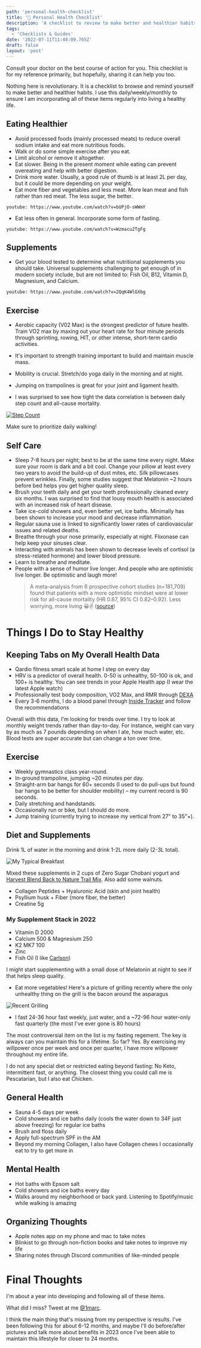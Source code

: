 ```yaml
---
path: 'personal-health-checklist'
title: '🚰 Personal Health Checklist'
description: 'A checklist to review to make better and healthier habits.'
tags:
  - 'Checklists & Guides'
date: '2022-07-11T11:48:09.765Z'
draft: false
layout: 'post'
---
```


Consult your doctor on the best course of action for you. This checklist is for my reference primarily, but hopefully, sharing it can help you too.

Nothing here is revolutionary. It is a checklist to browse and remind yourself to make better and healthier habits. I use this daily/weekly/monthly to ensure I am incorporating all of these items regularly into living a healthy life.

## Eating Healthier

* Avoid processed foods (mainly processed meats) to reduce overall sodium intake and eat more nutritious foods.
* Walk or do some simple exercise after you eat.
* Limit alcohol or remove it altogether.
* Eat slower. Being in the present moment while eating can prevent overeating and help with better digestion.
* Drink more water. Usually, a good rule of thumb is at least 2L per day, but it could be more depending on your weight.
* Eat more fiber and vegetables and less meat. More lean meat and fish rather than red meat. The less sugar, the better.
  
`youtube: https://www.youtube.com/watch?v=bUPjO-sWWmY`

* Eat less often in general. Incorporate some form of fasting.

`youtube: https://www.youtube.com/watch?v=Wzmacu2TgFg`

## Supplements

* Get your blood tested to determine what nutritional supplements you should take. Universal supplements challenging to get enough of in modern society include, but are not limited to: Fish Oil, B12, Vitamin D, Magnesium, and Calcium.

`youtube: https://www.youtube.com/watch?v=2QqK4WlGXbg`

## Exercise

* Aerobic capacity (V02 Max) is the strongest predictor of future health. Train VO2 max by maxing out your heart rate for four minute periods through sprinting, rowing, HIT, or other intense, short-term cardio activities. 

* It's important to strength training important to build and maintain muscle mass.

* Mobility is crucial. Stretch/do yoga daily in the morning and at night.

* Jumping on trampolines is great for your joint and ligament health.

* I was surprised to see how tight the data correlation is between daily step count and all-cause mortality.

[![Step Count ](./steps.png)](https://www.tandfonline.com/doi/full/10.1080/02640414.2022.2099186)

Make sure to prioritize daily walking!

## Self Care

* Sleep 7-8 hours per night; best to be at the same time every night. Make sure your room is dark and a bit cool. Change your pillow at least every two years to avoid the build-up of dust mites, etc. Silk pillowcases prevent wrinkles. Finally, some studies suggest that Melatonin ~2 hours before bed helps you get higher quality sleep. 
* Brush your teeth daily and get your teeth professionally cleaned every six months. I was surprised to find that lousy mouth health is associated with an increased risk of heart disease.
* Take ice-cold showers and, even better yet, ice baths. Minimally has been shown to increase your mood and decrease inflammation.
* Regular sauna use is linked to significantly lower rates of cardiovascular issues and related deaths.
* Breathe through your nose primarily, especially at night. Flixonase can help keep your sinuses clear.
* Interacting with animals has been shown to decrease levels of cortisol (a stress-related hormone) and lower blood pressure.
* Learn to breathe and meditate.
* People with a sense of humor live longer. And people who are optimistic live longer. Be optimistic and laugh more!
  > A meta-analysis from 6 prospective cohort studies (n=181,709) found that patients with a more optimistic mindset were at lower risk for all-cause mortality (HR 0.87, 95% CI 0.82–0.92).
  > Less worrying, more living 😀✌️
  > ([source](https://twitter.com/BradStanfieldMD/status/1522354631279804417?s=20&t=jmUDKqg0erLH92WG7irRGw))

# Things I Do to Stay Healthy

## Keeping Tabs on My Overall Health Data

- Qardio fitness smart scale at home I step on every day
- HRV is a predictor of overall health. 0-50 is unhealthy, 50-100 is ok, and 100+ is healthy. You can see trends in your Apple Health app (I wear the latest Apple watch)
- Professionally test body composition, VO2 Max, and RMR through [DEXA](https://www.dexafit.com/dexafit-store-mapper)
- Every 3-6 months, I do a blood panel through [Inside Tracker](https://www.insidetracker.com/) and follow the recommendations

Overall with this data, I'm looking for trends over time. I try to look at monthly weight trends rather than day-to-day. For instance, weight can vary by as much as 7 pounds depending on when I ate, how much water, etc. Blood tests are super accurate but can change a ton over time.

## Exercise

- Weekly gymnastics class year-round.
- In-ground trampoline, jumping ~20 minutes per day.
- Straight-arm bar hangs for 60+ seconds (I used to do pull-ups but found bar hangs to be better for shoulder mobility) – my current record is 90 seconds.
- Daily stretching and handstands.
- Occasionally run or bike, but I should do more.
- Jump training (currently trying to increase my vertical from 27" to 35"+).

## Diet and Supplements

Drink 1L of water in the morning and drink 1-2L more daily (2-3L total).

![My Typical Breakfast](./breakfast.jpeg)

Mixed these supplements in 2 cups of Zero Sugar Chobani yogurt and [Harvest Blend Back to Nature Trail Mix](https://amzn.to/3z6Bjd8). Also add some walnuts.

- Collagen Peptides + Hyaluronic Acid (skin and joint health)
- Psyllium husk + Fiber (more fiber, the better)
- Creatine 5g

### My Supplement Stack in 2022

- Vitamin D 2000
- Calcium 500 & Magnesium 250
- K2 MK7 100
- Zinc
- Fish Oil (I like [Carlson](https://amzn.to/3Ri6j0n))

I might start supplementing with a small dose of Melatonin at night to see if that helps sleep quality.

- Eat more vegetables! Here's a picture of grilling recently where the only unhealthy thing on the grill is the bacon around the asparagus

![Recent Grilling](./grilling.jpeg)

- I fast 24-36 hour fast weekly, just water, and a ~72-96 hour water-only fast quarterly (the most I've ever gone is 80 hours)

The most controversial item on the list is my fasting regement. The key is always can you maintain this for a lifetime. So far? Yes. By exercising my willpower once per week and once per quarter, I have more willpower throughout my entire life.

I do not any special diet or restricted eating beyond fasting: No Keto, intermittent fast, or anything. The closest thing you could call me is Pescatarian, but I also eat Chicken. 

## General Health

- Sauna 4-5 days per week
- Cold showers and ice baths daily (cools the water down to 34F just above freezing) for regular ice baths
- Brush and floss daily
- Apply full-spectrum SPF in the AM
- Beyond my morning Collagen, I also have Collagen chews I occasionally eat to try to get more in

## Mental Health

- Hot baths with Epsom salt
- Cold showers and ice baths every day
- Walks around my neighborhood or back yard. Listening to Spotify/music while walking is amazing

## Organizing Thoughts

- Apple notes app on my phone and mac to take notes
- Blinkist to go through non-fiction books and take notes to improve my life
- Sharing notes through Discord communities of like-minded people

# Final Thoughts

I'm about a year into developing and following all of these items. 

What did I miss? Tweet at me [@1marc](https://twitter.com/1Marc).

I think the main thing that's missing from my perspective is results. I've been following this for about 6-12 months, and maybe I'll do before/after pictures and talk more about benefits in 2023 once I've been able to maintain this lifestyle for closer to 24 months.